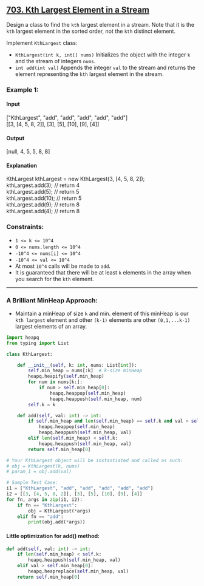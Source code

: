 

## [703. Kth Largest Element in a Stream](https://leetcode.com/problems/kth-largest-element-in-a-stream/)


Design a class to find the  `kth`  largest element in a stream. Note that it is the  `kth`  largest element in the sorted order, not the  `kth`  distinct element.

Implement  `KthLargest`  class:

-   `KthLargest(int k, int[] nums)`  Initializes the object with the integer  `k`  and the stream of integers  `nums`.
-   `int add(int val)`  Appends the integer  `val`  to the stream and returns the element representing the  `kth`  largest element in the stream.

### Example 1:

#### Input
["KthLargest", "add", "add", "add", "add", "add"] </br>
[[3, [4, 5, 8, 2]], [3], [5], [10], [9], [4]]
#### Output 
[null, 4, 5, 5, 8, 8]

#### Explanation
KthLargest kthLargest = new KthLargest(3, [4, 5, 8, 2]);  </br>
kthLargest.add(3);   // return 4  </br>
kthLargest.add(5);   // return 5  </br>
kthLargest.add(10);  // return 5  </br>
kthLargest.add(9);   // return 8  </br>
kthLargest.add(4);   // return 8  </br>

### Constraints:

-   `1 <= k <= 10^4`
-   `0 <= nums.length <= 10^4`
-   `-10^4 <= nums[i] <= 10^4`
-   `-10^4 <= val <= 10^4`
-   At most  `10^4`  calls will be made to  `add`.
-   It is guaranteed that there will be at least  `k`  elements in the array when you search for the  `kth`  element.

<hr/>

### A Brilliant MinHeap Approach:
- Maintain a minHeap of size `k` and min. element of this minHeap is our `kth largest` element and other `(k-1)` elements are other `(0,1,...k-1)` largest elements of an array.

```py
import heapq
from typing import List

class KthLargest:

    def __init__(self, k: int, nums: List[int]):
        self.min_heap = nums[:k]  # k-size minHeap
        heapq.heapify(self.min_heap)
        for num in nums[k:]:
            if num > self.min_heap[0]:
                heapq.heappop(self.min_heap)
                heapq.heappush(self.min_heap, num)
        self.k = k

    def add(self, val: int) -> int:
        if self.min_heap and len(self.min_heap) == self.k and val > self.min_heap[0]:
            heapq.heappop(self.min_heap)
            heapq.heappush(self.min_heap, val)
        elif len(self.min_heap) < self.k:
            heapq.heappush(self.min_heap, val)
        return self.min_heap[0]

# Your KthLargest object will be instantiated and called as such:
# obj = KthLargest(k, nums)
# param_1 = obj.add(val)

# Sample Test Case:
i1 = ["KthLargest", "add", "add", "add", "add", "add"]
i2 = [[3, [4, 5, 8, 2]], [3], [5], [10], [9], [4]]
for fn, args in zip(i1, i2):
    if fn == "KthLargest":
        obj = KthLargest(*args)
    elif fn == "add":
        print(obj.add(*args))
```

#### Little optimization for add() method:
```py
def add(self, val: int) -> int:
    if len(self.min_heap) < self.k:
        heapq.heappush(self.min_heap, val)
    elif val > self.min_heap[0]:
        heapq.heapreplace(self.min_heap, val)
    return self.min_heap[0]
```
